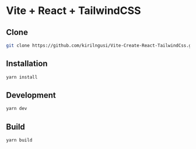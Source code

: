 # Vite + React + TailwindCSS 

## Clone

```bash
git clone https://github.com/kirilngusi/Vite-Create-React-TailwindCss.git
```

## Installation

```bash
yarn install
```

## Development

```bash
yarn dev
```

## Build

```bash
yarn build
```